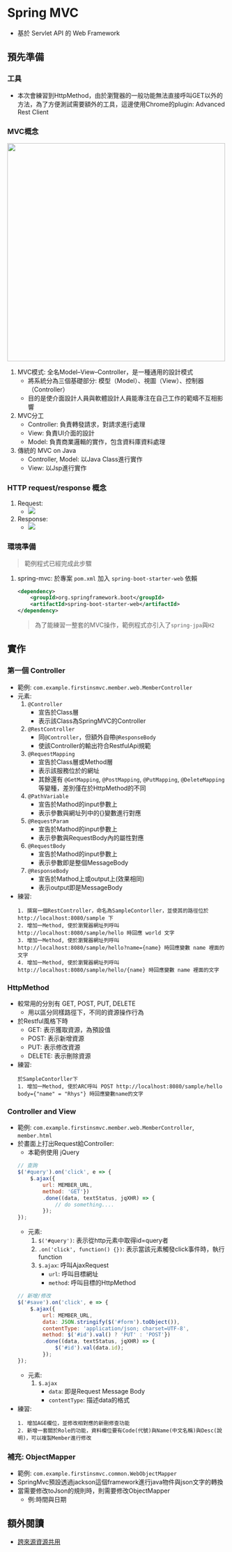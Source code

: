 # Spring MVC
- 基於 Servlet API 的 Web Framework

## 預先準備
### 工具
- 本次會練習到HttpMethod，由於瀏覽器的一般功能無法直接呼叫GET以外的方法，為了方便測試需要額外的工具，這邊使用Chrome的plugin: Advanced Rest Client

### MVC概念

<img src="./src/main/resources/templates/MVC-Process.svg" height="500">

1. MVC模式: 全名Model–View–Controller，是一種通用的設計模式
    - 將系統分為三個基礎部分: 模型（Model）、視圖（View）、控制器（Controller）
    - 目的是使介面設計人員與軟體設計人員能專注在自己工作的範疇不互相影響
2. MVC分工
    - Controller: 負責轉發請求，對請求進行處理
    - View: 負責UI介面的設計
    - Model: 負責商業邏輯的實作，包含資料庫資料處理
3. 傳統的 MVC on Java
    - Controller, Model: 以Java Class進行實作
    - View: 以Jsp進行實作

### HTTP request/response 概念
1. Request:
    - <img src="./src/main/resources/templates/httprequest.png">
2. Response:
    - <img src="./src/main/resources/templates/httpresponse.png">

### 環境準備
> 範例程式已經完成此步驟
1. spring-mvc: 於專案 `pom.xml` 加入 `spring-boot-starter-web` 依賴
    ```xml
    <dependency>
        <groupId>org.springframework.boot</groupId>
        <artifactId>spring-boot-starter-web</artifactId>
    </dependency>
    ```
    > 為了能練習一整套的MVC操作，範例程式亦引入了`spring-jpa`與`H2`

## 實作
### 第一個 Controller
- 範例: `com.example.firstinsmvc.member.web.MemberController`
- 元素:
    1. `@Controller`
        - 宣告於Class層
        - 表示該Class為SpringMVC的Controller
    2. `@RestController`
        - 同`@Controller`，但額外自帶`@ResponseBody`
        - 使該Controller的輸出符合RestfulApi規範
    3. `@RequestMapping`
        - 宣告於Class層或Method層
        - 表示該服務位於的網址
        - 其餘還有 `@GetMapping`, `@PostMapping`, `@PutMapping`, `@DeleteMapping` 等變種，差別僅在於HttpMethod的不同
    4. `@PathVariable`
        - 宣告於Mathod的input參數上
        - 表示參數與網址列中的{}變數進行對應
    5. `@RequestParam`
        - 宣告於Mathod的input參數上
        - 表示參數與RequestBody內的屬性對應
    6. `@RequestBody`
        - 宣告於Mathod的input參數上
        - 表示參數即是整個MessageBody
    7. `@ResponseBody`
        - 宣告於Mathod上或output上(效果相同)
        - 表示output即是MessageBody
- 練習:
    ```
    1. 撰寫一個RestController，命名為SampleContorller，並使其的路徑位於 http://localhost:8080/sample 下
    2. 增加一Method, 使於瀏覽器網址列呼叫 http://localhost:8080/sample/hello 時回應 world 文字
    3. 增加一Method, 使於瀏覽器網址列呼叫 http://localhost:8080/sample/hello?name={name} 時回應變數 name 裡面的文字
    4. 增加一Method, 使於瀏覽器網址列呼叫 http://localhost:8080/sample/hello/{name} 時回應變數 name 裡面的文字
    ```

### HttpMethod
- 較常用的分別有 GET, POST, PUT, DELETE
    - 用以區分同樣路徑下，不同的資源操作行為
- 於Restful風格下時
    - GET: 表示獲取資源，為預設值
    - POST: 表示新增資源
    - PUT: 表示修改資源
    - DELETE: 表示刪除資源
- 練習:
    ```
    於SampleContorller下
    1. 增加一Method, 使於ARC呼叫 POST http://localhost:8080/sample/hello body={"name" = "Rhys"} 時回應變數name的文字
    ```

### Controller and View
- 範例: `com.example.firstinsmvc.member.web.MemberController`, `member.html`
- 於畫面上打出Request給Controller:
    - 本範例使用 jQuery
    ```javascript
    // 查詢
    $('#query').on('click', e => {
        $.ajax({
            url: MEMBER_URL,
            method: 'GET'})
            .done((data, textStatus, jqXHR) => {
                // do something....
            });
    });
    ```
    - 元素:
        1. `$('#query')`: 表示從http元素中取得id=query者
        2. `.on('click', function() {})`: 表示當該元素觸發click事件時，執行function
        3. `$.ajax`: 呼叫AjaxRequest
            - `url`: 呼叫目標網址
            - `method`: 呼叫目標的HttpMethod
    ```javascript
    // 新增/修改
    $('#save').on('click', e => {
        $.ajax({
            url: MEMBER_URL,
            data: JSON.stringify($('#form').toObject()),
            contentType: 'application/json; charset=UTF-8',
            method: $('#id').val() ? 'PUT' : 'POST'})
            .done((data, textStatus, jqXHR) => {
                $('#id').val(data.id);
            });
    });
    ```
    - 元素:
        1. `$.ajax`
            - `data`: 即是Request Message Body
            - `contentType`: 描述data的格式
- 練習:
    ```
    1. 增加AGE欄位，並修改相對應的新刪修查功能
    2. 新增一套關於Role的功能，資料欄位要有Code(代號)與Name(中文名稱)與Desc(說明)，可以複製Member進行修改
    ```

### 補充: ObjectMapper
- 範例: `com.example.firstinsmvc.common.WebObjectMapper`
- SpringMvc預設透過jackson這個framework進行java物件與json文字的轉換
- 當需要修改toJson的規則時，則需要修改ObjectMapper
    - 例:時間與日期

## 額外閱讀
- [跨來源資源共用](https://developer.mozilla.org/zh-TW/docs/Web/HTTP/CORS)
